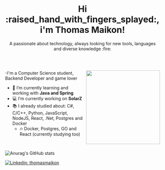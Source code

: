 
<h1 align="center"> 
   Hi :raised_hand_with_fingers_splayed:, i'm Thomas Maikon!
</h1>


<p align="center">A passionate about technology, always looking for new tools, languages and diverse knowledge :fire:</p>
<br>
<br>

<img align="right" src="https://media.giphy.com/media/MeJgB3yMMwIaHmKD4z/giphy.gif" width="240" frameBorder="0" class="giphy-embed" allowFullScreen></img>
-I'm a Computer Science student, Backend Developer and game lover
- 🌱 I’m currently learning and working with **Java and Spring** 
- 💻 I’m currently working on **SolarZ**
- 📚 I already studied about: C#, C/C++, Python, JavaScript, NodeJS, React, .Net, Postgres and Docker
   - 🔥 Docker, Postgres, GO and React (currently studying too)

<br/>

![Anurag's GitHub stats](https://github-readme-stats.vercel.app/api?username=thomasmaikon&count_private=true&show_icons=true&theme=onedark&hide=issues)

[![Linkedin: thomasmaikon](https://img.shields.io/badge/-thomasmaikon-blue?style=flat-square&logo=Linkedin&logoColor=white&link=www.linkedin.com/in/thomasmaikon209921184)](https://www.linkedin.com/in/thomasmaikon209921184/)
